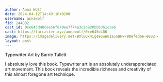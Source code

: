 ```yaml
---
author: Anna Wolf
date: 2024-04-12T14:40:16+0200
username: annawolf
fid: 244832
cast_id: 0xe645d406eeb6f870ee7f74a3c2a920bbbd61caa6
cast: https://farcaster.xyz/annawolf/0xe645d406
image: https://imagedelivery.net/BXluQx4ige9GuW0Ia56BHw/88efed66-e002-4b78-ef15-1a108f154200/original
layout: post
---
```


Typewriter Art by Barrie Tullett

I absolutely love this book. Typewriter art is an absolutely underappreciated art movement. This book reveals the incredible richness and creativity of this almost foregone art technique.

<img src='https://imagedelivery.net/BXluQx4ige9GuW0Ia56BHw/88efed66-e002-4b78-ef15-1a108f154200/original' alt='' referrerpolicy='no-referrer'/>
<img src='https://imagedelivery.net/BXluQx4ige9GuW0Ia56BHw/90bb5a70-3550-4003-141c-eb7299781a00/original' alt='' referrerpolicy='no-referrer'/>
